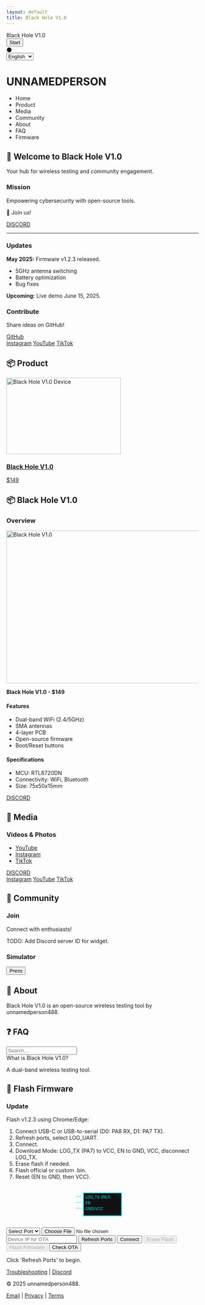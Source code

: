 ```yaml
---
layout: default
title: Black Hole V1.0
---
```


<!DOCTYPE html>
<html lang="en">
<head>
  <meta charset="UTF-8">
  <meta name="viewport" content="width=device-width, initial-scale=1.0">
  <meta name="description" content="Black Hole V1.0: A dual-band wireless testing tool powered by RTL8720DN. Open-source, community-driven, and designed for cybersecurity enthusiasts.">
  <meta name="keywords" content="Black Hole V1.0, wireless testing, RTL8720DN, cybersecurity, open-source">
  <meta name="author" content="unnamedperson488">
  <meta property="og:title" content="Black Hole V1.0">
  <meta property="og:description" content="Explore Black Hole V1.0, a powerful tool for wireless network testing.">
  <meta property="og:image" content="https://via.placeholder.com/1200x630?text=Black+Hole+V1.0">
  <meta property="og:url" content="https://unnamedperson488.github.io/BlackHoleV1.0">
  <meta name="twitter:card" content="summary_large_image">
  <meta http-equiv="Content-Security-Policy" content="default-src 'self'; script-src 'self' https://cdnjs.cloudflare.com; style-src 'self' 'unsafe-inline' https://cdnjs.cloudflare.com; img-src 'self' https://via.placeholder.com https://raw.githubusercontent.com; connect-src 'self' https://github.com;">
  <link rel="stylesheet" href="https://cdnjs.cloudflare.com/ajax/libs/font-awesome/6.4.0/css/all.min.css">
  <link href="https://fonts.googleapis.com/css2?family=Orbitron:wght@400;700&display=swap" rel="stylesheet">
  <title>Black Hole V1.0</title>
</head>
<body>
<style>
  :root {
    --primary-color: #00eaff;
    --accent-color: #22ff00;
    --bg-color: #0a0a0a;
    --card-bg: rgba(17, 17, 17, 0.9);
    --text-color: #e0e0e0;
    --shadow-glow: 0 0 10px rgba(0, 234, 255, 0.4);
  }

  [data-theme="light"] {
    --bg-color: #f5f5f5;
    --card-bg: rgba(255, 255, 255, 0.9);
    --text-color: #333;
    --shadow-glow: 0 0 10px rgba(0, 234, 255, 0.2);
  }

  body {
    background-color: var(--bg-color);
    color: var(--text-color);
    font-family: 'Orbitron', sans-serif;
    font-size: 18px;
    line-height: 1.6;
    margin: 0;
    position: relative;
    overflow-x: hidden;
    transition: background-color 0.3s ease, color 0.3s ease;
  }

  #boot-screen {
    position: fixed;
    top: 0;
    left: 0;
    width: 100%;
    height: 100%;
    background: #0a0a0a;
    display: flex;
    flex-direction: column;
    justify-content: center;
    align-items: center;
    z-index: 10000;
    opacity: 1;
    transition: opacity 0.5s ease;
  }

  #boot-screen.hidden {
    opacity: 0;
    pointer-events: none;
  }

  .boot-logo {
    font-size: 2.5rem;
    color: var(--primary-color);
    text-shadow: 0 0 10px var(--primary-color);
    animation: pulse 1.5s infinite;
    margin-bottom: 20px;
  }

  .boot-progress {
    width: 200px;
    height: 10px;
    background: #111;
    border: 2px solid var(--primary-color);
    border-radius: 5px;
    overflow: hidden;
    margin-bottom: 20px;
  }

  .boot-progress-fill {
    width: 0;
    height: 100%;
    background: var(--accent-color);
    transition: width 5s linear;
  }

  .start-button {
    width: 120px;
    height: 40px;
    background: #111;
    border: 2px solid var(--primary-color);
    border-radius: 6px;
    color: var(--primary-color);
    font-family: 'Orbitron', sans-serif;
    font-size: 1rem;
    font-weight: 500;
    cursor: pointer;
    box-shadow: var(--shadow-glow);
    transition: all 0.3s ease;
  }

  .start-button:hover {
    background: rgba(0, 234, 255, 0.2);
    transform: scale(1.05);
    box-shadow: 0 0 15px rgba(0, 234, 255, 0.5);
  }

  .start-button:active, .start-button.pulse {
    animation: pulse 0.2s;
  }

  .start-button:disabled {
    opacity: 0.5;
    cursor: not-allowed;
  }

  @keyframes pulse {
    0%, 100% { transform: scale(1); }
    50% { transform: scale(1.05); }
  }

  .stars, .twinkling, .clouds {
    position: fixed;
    top: 0;
    left: 0;
    width: 100%;
    height: 100%;
    z-index: -1;
    opacity: 0;
    transition: opacity 1s ease;
  }

  .stars.loaded, .twinkling.loaded, .clouds.loaded {
    opacity: 1;
  }

  .stars {
    background: var(--bg-color) url(https://raw.githubusercontent.com/SelfMadeSystem/uiverse-contributions/main/quiet-snail-9/stars.png) repeat top center;
  }

  .twinkling {
    background: transparent url(https://raw.githubusercontent.com/SelfMadeSystem/uiverse-contributions/main/quiet-snail-9/twinkling.png) repeat top center;
    animation: move-twink-back 200s linear infinite;
  }

  .clouds {
    background: transparent url(https://raw.githubusercontent.com/SelfMadeSystem/uiverse-contributions/main/quiet-snail-9/clouds.png) repeat top center;
    animation: move-clouds-back 200s linear infinite;
    opacity: 0.5;
  }

  @keyframes move-twink-back {
    from { background-position: 0 0; }
    to { background-position: -10000px 5000px; }
  }

  @keyframes move-clouds-back {
    from { background-position: 0 0; }
    to { background-position: 10000px 0; }
  }

  .loading-spinner {
    position: fixed;
    top: 50%;
    left: 50%;
    transform: translate(-50%, -50%);
    border: 4px solid var(--primary-color);
    border-top: 4px solid var(--accent-color);
    border-radius: 50%;
    width: 40px;
    height: 40px;
    animation: spin 1s linear infinite;
    z-index: 9999;
    opacity: 1;
    transition: opacity 0.5s ease;
  }

  .loading-spinner.hidden {
    opacity: 0;
  }

  @keyframes spin {
    0% { transform: translate(-50%, -50%) rotate(0deg); }
    100% { transform: translate(-50%, -50%) rotate(360deg); }
  }

  .wrapper {
    width: 100%;
    background: var(--card-bg);
    padding: 10px 0;
    position: sticky;
    top: 0;
    z-index: 1000;
    box-shadow: var(--shadow-glow);
    backdrop-filter: blur(5px);
    display: none;
  }

  .wrapper.visible {
    display: block;
  }

  .text {
    display: flex;
    justify-content: center;
    align-items: center;
    border: 2px solid var(--primary-color);
    border-left: none;
    border-right: none;
    padding: 5px 0;
    box-shadow: var(--shadow-glow);
  }

  .name {
    font-size: 2.5rem;
    color: var(--primary-color);
    text-shadow: 0 0 5px var(--primary-color);
    font-weight: 700;
    text-align: center;
    margin: 0;
    padding: 10px 0;
  }

  .nav-wrapper {
    display: flex;
    justify-content: center;
    padding: 10px 0;
    display: none;
  }

  .nav-wrapper.visible {
    display: flex;
  }

  .card.nav-card {
    width: 100%;
    max-width: 900px;
    background: var(--card-bg);
    border: 2px solid var(--primary-color);
    border-radius: 10px;
    padding: 15px;
    box-shadow: var(--shadow-glow);
    backdrop-filter: blur(5px);
  }

  .card.nav-card .list {
    list-style: none;
    display: flex;
    flex-direction: row;
    flex-wrap: wrap;
    gap: 10px;
    padding: 0;
    margin: 0;
    justify-content: center;
  }

  .card.nav-card .list .element {
    flex: 1;
    min-width: 100px;
    padding: 8px 12px;
    color: var(--text-color);
    background: #111;
    border: 2px solid var(--primary-color);
    border-radius: 6px;
    text-align: center;
    cursor: pointer;
    transition: all 0.3s ease;
    outline: none;
  }

  .card.nav-card .list .element:hover {
    background: rgba(0, 234, 255, 0.2);
    color: var(--primary-color);
    transform: translateY(-2px);
    box-shadow: var(--shadow-glow);
  }

  .card.nav-card .list .element:active, .card.nav-card .list .element.pulse {
    animation: pulse 0.2s;
  }

  .card.nav-card .list .element .label {
    font-size: 0.938rem;
    font-weight: 600;
  }

  .card.product-card {
    width: 100%;
    max-width: 300px;
    background: var(--card-bg);
    border: 2px solid var(--primary-color);
    border-radius: 12px;
    overflow: hidden;
    box-shadow: var(--shadow-glow);
    transition: transform 0.3s ease, box-shadow 0.3s ease;
    margin: 20px auto;
    text-decoration: none;
    color: inherit;
    backdrop-filter: blur(5px);
  }

  .product-card:hover {
    transform: scale(1.05);
    box-shadow: 0 0 20px rgba(0, 234, 255, 0.5);
  }

  .product-card__img {
    width: 100%;
    height: 200px;
    object-fit: cover;
    border-bottom: 2px solid var(--primary-color);
    border-radius: 10px 10px 0 0;
    loading: lazy;
  }

  .product-card__content {
    padding: 15px;
    text-align: center;
  }

  .product-card__content h3 {
    font-size: 1.4rem;
    color: var(--primary-color);
    text-shadow: 0 0 5px var(--primary-color);
    margin: 0 0 10px;
  }

  .product-card__content p {
    font-size: 1rem;
    color: var(--text-color);
    margin: 0;
  }

  .product-info {
    width: 100%;
    max-width: 600px;
    background: var(--card-bg);
    border: 2px solid var(--primary-color);
    border-radius: 8px;
    padding: 15px;
    max-height: 400px;
    overflow-y: auto;
    box-shadow: var(--shadow-glow);
    margin: 0 auto 20px;
    backdrop-filter: blur(5px);
  }

  .product-info h4 {
    font-size: 1.4rem;
    color: var(--primary-color);
    text-shadow: 0 0 5px var(--primary-color);
    margin: 0 0 10px;
  }

  .product-info ul {
    list-style: none;
    padding: 0;
    margin: 0 0 20px;
  }

  .product-info li {
    font-size: 0.938rem;
    color: var(--accent-color);
    margin-bottom: 8px;
  }

  .product-info li span.key {
    color: var(--text-color);
    font-weight: 600;
  }

  .product-info::-webkit-scrollbar {
    width: 8px;
  }

  .product-info::-webkit-scrollbar-track {
    background: #111;
  }

  .product-info::-webkit-scrollbar-thumb {
    background: var(--primary-color);
    border-radius: 4px;
  }

  .social-media-button {
    width: 120px;
    height: 40px;
    background: #111;
    border: 2px solid var(--primary-color);
    border-radius: 8px;
    color: var(--primary-color);
    font-family: 'Orbitron', sans-serif;
    font-size: 0.938rem;
    font-weight: 500;
    text-align: center;
    line-height: 40px;
    text-decoration: none;
    display: inline-flex;
    align-items: center;
    justify-content: center;
    gap: 5px;
    box-shadow: var(--shadow-glow);
    transition: all 0.3s ease;
  }

  .social-media-button:hover {
    transform: scale(1.05);
    background: rgba(0, 234, 255, 0.2);
    box-shadow: 0 0 15px rgba(0, 234, 255, 0.5);
  }

  .social-media-button:active, .social-media-button.pulse {
    animation: pulse 0.2s;
  }

  .social-media-buttons {
    display: flex;
    justify-content: center;
    gap: 15px;
    flex-wrap: wrap;
    margin: 30px 0;
  }

  .github-button {
    width: 140px;
    height: 40px;
    background: #111;
    border: 2px solid var(--primary-color);
    border-radius: 8px;
    color: var(--primary-color);
    font-family: 'Orbitron', sans-serif;
    font-size: 0.938rem;
    font-weight: 500;
    text-align: center;
    line-height: 40px;
    text-decoration: none;
    display: inline-flex;
    align-items: center;
    justify-content: center;
    gap: 5px;
    box-shadow: var(--shadow-glow);
    transition: all 0.3s ease;
  }

  .github-button:hover {
    background: rgba(0, 234, 255, 0.2);
    box-shadow: 0 0 15px rgba(0, 234, 255, 0.5);
  }

  .github-button:active, .github-button.pulse {
    animation: pulse 0.2s;
  }

  .new-discord-button {
    width: 140px;
    height: 40px;
    background: #111;
    border: 2px solid var(--primary-color);
    border-radius: 8px;
    color: var(--primary-color);
    font-family: 'Orbitron', sans-serif;
    font-size: 0.938rem;
    font-weight: 500;
    text-align: center;
    line-height: 40px;
    text-decoration: none;
    display: inline-flex;
    align-items: center;
    justify-content: center;
    gap: 5px;
    box-shadow: var(--shadow-glow);
    transition: all 0.3s ease;
  }

  .new-discord-button:hover {
    background: rgba(0, 234, 255, 0.2);
    box-shadow: 0 0 15px rgba(0, 234, 255, 0.5);
  }

  .new-discord-button:active, .new-discord-button.pulse {
    animation: pulse 0.2s;
  }

  .flasher-card {
    width: 100%;
    max-width: 600px;
    background: var(--card-bg);
    border: 2px solid var(--primary-color);
    border-radius: 8px;
    padding: 15px;
    box-shadow: var(--shadow-glow);
    margin: 0 auto 20px;
    text-align: center;
    backdrop-filter: blur(5px);
  }

  #port-select, #firmware-upload, .ota-input {
    width: 80%;
    max-width: 300px;
    padding: 8px;
    margin: 10px 0;
    background: #111;
    border: 2px solid var(--primary-color);
    border-radius: 6px;
    color: var(--text-color);
    font-family: 'Orbitron', sans-serif;
    font-size: 0.938rem;
    cursor: pointer;
    box-shadow: var(--shadow-glow);
    transition: box-shadow 0.3s ease;
  }

  #port-select:focus, #firmware-upload:focus, .ota-input:focus {
    outline: none;
    box-shadow: 0 0 15px rgba(0, 234, 255, 0.5);
  }

  .flasher-button {
    width: 140px;
    height: 40px;
    background: #111;
    border: 2px solid var(--primary-color);
    border-radius: 6px;
    color: var(--primary-color);
    font-family: 'Orbitron', sans-serif;
    font-size: 0.938rem;
    font-weight: 500;
    cursor: pointer;
    margin: 10px;
    box-shadow: var(--shadow-glow);
    transition: all 0.3s ease;
  }

  .flasher-button:hover {
    background: rgba(0, 234, 255, 0.2);
    box-shadow: 0 0 15px rgba(0, 234, 255, 0.5);
  }

  .flasher-button:active, .flasher-button.pulse {
    animation: pulse 0.2s;
  }

  .flasher-button:disabled {
    opacity: 0.5;
    cursor: not-allowed;
    border-color: var(--text-color);
    color: var(--text-color);
  }

  .progress-bar {
    width: 80%;
    height: 10px;
    background: #111;
    border: 1px solid var(--primary-color);
    border-radius: 5px;
    margin: 15px auto;
    overflow: hidden;
  }

  .progress-fill {
    width: 0%;
    height: 100%;
    background: var(--accent-color);
    transition: width 0.3s ease;
  }

  #flasher-status {
    font-size: 0.938rem;
    color: var(--text-color);
    margin: 10px 0;
  }

  #flasher-log {
    width: 80%;
    max-width: 300px;
    max-height: 100px;
    margin: 10px auto;
    background: #111;
    border: 1px solid var(--primary-color);
    border-radius: 5px;
    padding: 10px;
    font-size: 0.875rem;
    overflow-y: auto;
    text-align: left;
  }

  .section {
    display: none;
    padding: 30px 20px;
    max-width: 900px;
    margin: 0 auto 40px;
    background: var(--card-bg);
    border-radius: 8px;
    box-shadow: var(--shadow-glow);
    backdrop-filter: blur(5px);
  }

  .section.active {
    display: block;
  }

  .section.visible {
    display: block;
  }

  .glow-title {
    font-size: 2rem;
    color: var(--primary-color);
    text-shadow: 0 0 5px var(--primary-color);
    margin-bottom: 20px;
  }

  .glow-block {
    border: 1px solid rgba(0, 234, 255, 0.2);
    padding: 20px;
    margin-bottom: 20px;
    background: var(--card-bg);
    border-radius: 8px;
    box-shadow: var(--shadow-glow);
    backdrop-filter: blur(5px);
  }

  .glow-block h3 {
    font-size: 1.4rem;
    color: var(--text-color);
    margin-bottom: 10px;
  }

  .discord-join {
    text-align: center;
    margin: 20px 0;
  }

  .discord-join a {
    color: #5865F2;
    font-weight: bold;
    text-decoration: none;
    font-size: 1rem;
    transition: color 0.3s ease;
  }

  .discord-join a:hover {
    color: #7289DA;
  }

  #faq-search {
    width: 100%;
    max-width: 600px;
    padding: 10px;
    margin-bottom: 20px;
    border: 2px solid var(--primary-color);
    background: #111;
    color: var(--text-color);
    border-radius: 6px;
    font-family: 'Orbitron', sans-serif;
    transition: box-shadow 0.3s ease;
  }

  #faq-search:focus {
    outline: none;
    box-shadow: 0 0 15px rgba(0, 234, 255, 0.5);
  }

  .details {
    margin-bottom: 15px;
    padding: 10px;
    border: 1px solid rgba(0, 234, 255, 0.2);
    border-radius: 6px;
    background: var(--card-bg);
    box-shadow: var(--shadow-glow);
    backdrop-filter: blur(5px);
  }

  summary {
    font-weight: 600;
    cursor: pointer;
    color: var(--text-color);
    font-size: 1rem;
    outline: none;
  }

  .theme-toggle {
    position: fixed;
    top: 20px;
    right: 20px;
    background: #111;
    border: 2px solid var(--primary-color);
    border-radius: 50%;
    width: 40px;
    height: 40px;
    cursor: pointer;
    display: flex;
    align-items: center;
    justify-content: center;
    box-shadow: var(--shadow-glow);
    transition: all 0.3s ease;
    display: none;
  }

  .theme-toggle.visible {
    display: flex;
  }

  .theme-toggle:hover {
    background: rgba(0, 234, 255, 0.2);
  }

  .lang-switcher {
    position: fixed;
    top: 70px;
    right: 20px;
    background: var(--card-bg);
    border: 2px solid var(--primary-color);
    border-radius: 6px;
    padding: 5px;
    box-shadow: var(--shadow-glow);
    display: none;
  }

  .lang-switcher.visible {
    display: block;
  }

  .lang-switcher select {
    background: none;
    border: none;
    color: var(--primary-color);
    font-family: 'Orbitron', sans-serif;
    font-size: 0.938rem;
    cursor: pointer;
  }

  footer {
    background: var(--card-bg);
    padding: 20px;
    text-align: center;
    border-top: 2px solid var(--primary-color);
    box-shadow: var(--shadow-glow);
    margin-top: 40px;
    backdrop-filter: blur(5px);
    display: none;
  }

  footer.visible {
    display: block;
  }

  footer a {
    color: var(--primary-color);
    text-decoration: none;
    margin: 10px;
    transition: color 0.3s ease;
  }

  footer a:hover {
    color: var(--accent-color);
  }

  .discord-widget {
    max-width: 500px;
    margin: 20px auto;
    padding: 10px;
    background: var(--card-bg);
    border: 2px solid var(--primary-color);
    border-radius: 8px;
    box-shadow: var(--shadow-glow);
    backdrop-filter: blur(5px);
  }

  .simulator {
    width: 200px;
    background: #111;
    border: 2px solid var(--primary-color);
    border-radius: 10px;
    padding: 20px;
    margin: 20px auto;
    text-align: center;
    box-shadow: var(--shadow-glow);
    backdrop-filter: blur(5px);
  }

  .simulator-button {
    width: 80px;
    height: 40px;
    background: #111;
    border: 2px solid var(--primary-color);
    border-radius: 50%;
    color: var(--primary-color);
    font-family: 'Orbitron', sans-serif;
    font-size: 0.938rem;
    cursor: pointer;
    box-shadow: var(--shadow-glow);
    transition: all 0.3s ease;
  }

  .simulator-button:hover {
    background: rgba(0, 234, 255, 0.2);
    box-shadow: 0 0 15px rgba(0, 234, 255, 0.5);
  }

  .simulator-button:active {
    animation: pulse 0.2s;
  }

  @media (max-width: 768px) {
    .name {
      font-size: 2rem;
    }

    .section {
      padding: 20px;
      margin: 0 10px 30px;
    }

    .glow-title {
      font-size: 1.8rem;
    }

    .card.nav-card .list {
      flex-direction: row;
      gap: 5px;
      justify-content: center;
    }

    .card.nav-card .list .element {
      min-width: 80px;
      padding: 6px 8px;
    }

    .product-card {
      max-width: 250px;
    }

    .product-card__img {
      height: 150px;
    }

    #port-select, #firmware-upload, .ota-input {
      width: 90%;
      max-width: 250px;
    }

    .flasher-button {
      width: 120px;
      height: 35px;
      font-size: 0.875rem;
    }

    .theme-toggle {
      top: 10px;
      right: 10px;
      width: 35px;
      height: 35px;
    }

    .lang-switcher {
      top: 60px;
      right: 10px;
    }

    .boot-logo {
      font-size: 2rem;
    }

    .start-button {
      width: 100px;
      height: 35px;
      font-size: 0.875rem;
    }
  }
</style>

<script>
  // Boot Animation with Start Button
  window.addEventListener('load', () => {
    const bootScreen = document.querySelector('#boot-screen');
    const bootProgress = document.querySelector('.boot-progress-fill');
    const startButton = document.querySelector('.start-button');
    const backgrounds = document.querySelectorAll('.stars, .twinkling, .clouds');
    const spinner = document.querySelector('.loading-spinner');
    const wrapper = document.querySelector('.wrapper');
    const navWrapper = document.querySelector('.nav-wrapper');
    const sections = document.querySelectorAll('.section');
    const themeToggle = document.querySelector('.theme-toggle');
    const langSwitcher = document.querySelector('.lang-switcher');
    const footer = document.querySelector('footer');

    const loadImage = (url) => {
      return new Promise(resolve => {
        const img = new Image();
        img.src = url;
        img.onload = resolve;
        img.onerror = resolve;
      });
    };

    startButton.addEventListener('click', () => {
      startButton.disabled = true;
      startButton.style.display = 'none';
      bootProgress.style.display = 'block';
      spinner.classList.remove('hidden');

      Promise.all([
        loadImage('https://raw.githubusercontent.com/SelfMadeSystem/uiverse-contributions/main/quiet-snail-9/stars.png'),
        loadImage('https://raw.githubusercontent.com/SelfMadeSystem/uiverse-contributions/main/quiet-snail-9/twinkling.png'),
        loadImage('https://raw.githubusercontent.com/SelfMadeSystem/uiverse-contributions/main/quiet-snail-9/clouds.png')
      ]).then(() => {
        spinner.classList.add('hidden');
        backgrounds.forEach(bg => bg.classList.add('loaded'));
        bootProgress.style.width = '100%';
        setTimeout(() => {
          bootScreen.classList.add('hidden');
          wrapper.classList.add('visible');
          navWrapper.classList.add('visible');
          document.querySelector('#home').classList.add('active', 'visible');
          themeToggle.classList.add('visible');
          langSwitcher.classList.add('visible');
          footer.classList.add('visible');
        }, 5000);
      });
    });
  });

  // Theme Toggle
  const themeToggle = document.querySelector('.theme-toggle');
  if (themeToggle) {
    themeToggle.addEventListener('click', () => {
      const isDark = document.body.dataset.theme === 'dark' || !document.body.dataset.theme;
      document.body.dataset.theme = isDark ? 'light' : 'dark';
      localStorage.setItem('theme', isDark ? 'light' : 'dark');
      themeToggle.textContent = isDark ? '☀️' : '🌑';
    });
    const savedTheme = localStorage.getItem('theme') || 'dark';
    document.body.dataset.theme = savedTheme;
    themeToggle.textContent = savedTheme === 'dark' ? '☀️' : '🌑';
  }

  // Language Switcher
  const translations = {
    en: {
      home: 'Home',
      product: 'Product',
      media: 'Media',
      demos: 'Community',
      about: 'About',
      faq: 'FAQ',
      firmware: 'Firmware',
      welcome: 'Welcome to Black Hole V1.0',
      flash: 'Flash Firmware'
    },
    es: {
      home: 'Inicio',
      product: 'Producto',
      media: 'Medios',
      demos: 'Comunidad',
      about: 'Acerca',
      faq: 'Preguntas',
      firmware: 'Firmware',
      welcome: 'Bienvenido a Black Hole V1.0',
      flash: 'Actualizar Firmware'
    }
  };

  const langSelect = document.querySelector('.lang-select');
  if (langSelect) {
    langSelect.addEventListener('change', () => {
      const lang = langSelect.value;
      document.querySelectorAll('.nav-label').forEach((el, i) => {
        const key = ['home', 'product', 'media', 'demos', 'about', 'faq', 'firmware'][i];
        el.textContent = translations[lang][key];
      });
      document.querySelector('#home-title').textContent = translations[lang].welcome;
      document.querySelector('.flash-title').textContent = translations[lang].flash;
      localStorage.setItem('language', lang);
    });
    const savedLang = localStorage.getItem('language') || 'en';
    langSelect.value = savedLang;
    langSelect.dispatchEvent(new Event('change'));
  }

  // Section Switching
  function showSection(id) {
    document.querySelectorAll('.section').forEach(section => section.classList.remove('active', 'visible'));
    const target = document.querySelector(id);
    target.classList.add('active', 'visible');
  }

  // Web Flasher
  const portSelect = document.querySelector('#port-select');
  const refreshButton = document.querySelector('.flasher-button.refresh');
  const connectButton = document.querySelector('.flasher-button.connect');
  const eraseButton = document.querySelector('.flasher-button.erase');
  const flashButton = document.querySelector('.flasher-button.flash');
  const otaInput = document.querySelector('.ota-input');
  const otaButton = document.querySelector('.flasher-button.ota');
  const firmwareUpload = document.querySelector('#firmware-upload');
  const progressFill = document.querySelector('.progress-fill');
  const statusText = document.querySelector('#flasher-status');
  const flasherLog = document.querySelector('#flasher-log');
  let selectedPort = null;

  function logMessage(msg) {
    flasherLog.innerHTML += `<p>${new Date().toLocaleTimeString()}: ${msg}</p>`;
    flasherLog.scrollTop = flasherLog.scrollHeight;
  }

  async function populatePorts() {
    if (!navigator.serial) {
      statusText.textContent = 'Web Serial API not supported. Use Chrome/Edge.';
      logMessage('Browser not supported');
      portSelect.disabled = true;
      refreshButton.disabled = true;
      connectButton.disabled = true;
      eraseButton.disabled = true;
      flashButton.disabled = true;
      otaButton.disabled = true;
      return;
    }

    try {
      const ports = await navigator.serial.getPorts();
      portSelect.innerHTML = '<option value="">Select Port</option>';
      ports.forEach((port, index) => {
        const info = port.getInfo();
        const option = document.createElement('option');
        option.value = index;
        option.text = `Port ${index + 1} (USB: ${info.usbVendorId || 'N/A'}:${info.usbProductId || 'N/A'})`;
        portSelect.appendChild(option);
      });
      statusText.textContent = ports.length ? 'Select a port and click Connect.' : 'No ports detected.';
      logMessage(ports.length ? 'Ports detected' : 'No ports found');
    } catch (error) {
      statusText.textContent = `Error listing ports: ${error.message}`;
      logMessage(`Port error: ${error.message}`);
    }
  }

  if (refreshButton) {
    refreshButton.addEventListener('click', async (e) => {
      e.target.classList.add('pulse');
      statusText.textContent = 'Refreshing ports...';
      logMessage('Refreshing ports');
      await populatePorts();
      setTimeout(() => e.target.classList.remove('pulse'), 200);
    });
  }

  if (connectButton) {
    connectButton.addEventListener('click', async (e) => {
      e.target.classList.add('pulse');
      const portIndex = parseInt(portSelect.value);
      if (isNaN(portIndex)) {
        statusText.textContent = 'Please select a port';
        logMessage('No port selected');
        setTimeout(() => e.target.classList.remove('pulse'), 200);
        return;
      }

      try {
        const ports = await navigator.serial.getPorts();
        selectedPort = ports[portIndex];
        if (!selectedPort) {
          statusText.textContent = 'Invalid port selected';
          logMessage('Invalid port');
          setTimeout(() => e.target.classList.remove('pulse'), 200);
          return;
        }

        await selectedPort.open({ baudRate: 115200 });
        statusText.textContent = 'Connected. Enter Download Mode (LOG_TX to VCC, EN to GND, VCC, then disconnect LOG_TX).';
        logMessage('Connected to port');
        flashButton.disabled = false;
        eraseButton.disabled = false;
        connectButton.disabled = true;
        refreshButton.disabled = true;
        portSelect.disabled = true;
        setTimeout(() => e.target.classList.remove('pulse'), 200);
      } catch (error) {
        statusText.textContent = `Error connecting: ${error.message}`;
        logMessage(`Connection error: ${error.message}`);
        setTimeout(() => e.target.classList.remove('pulse'), 200);
      }
    });
  }

  if (eraseButton) {
    eraseButton.addEventListener('click', async (e) => {
      e.target.classList.add('pulse');
      if (!selectedPort) {
        statusText.textContent = 'No device connected';
        logMessage('No device for erase');
        setTimeout(() => e.target.classList.remove('pulse'), 200);
        return;
      }

      statusText.textContent = 'Erasing flash...';
      eraseButton.disabled = true;
      progressFill.style.width = '0%';

      try {
        logMessage('Erasing flash memory...');
        await new Promise(resolve => setTimeout(resolve, 2000));
        progressFill.style.width = '100%';
        statusText.textContent = 'Flash erased. Connect to port and flash new firmware.';
        logMessage('Flash erased successfully');
        setTimeout(() => e.target.classList.remove('pulse'), 200);
      } catch (error) {
        statusText.textContent = `Error erasing: ${error.message}`;
        logMessage(`Erase failed: ${error}`);
        progressFill.style.width = '0%';
        eraseButton.disabled = false;
        setTimeout(() => e.target.classList.remove('pulse'), 200);
      }
    });
  }

  if (flashButton) {
    flashButton.addEventListener('click', async (e) => {
      e.target.classList.add('pulse');
      if (!selectedPort) {
        statusText.textContent = 'No device connected';
        logMessage('No device for flashing');
        setTimeout(() => e.target.classList.remove('pulse'), 200);
        return;
      }

      let firmware;
      if (firmwareUpload.files.length > 0) {
        const file = firmwareUpload.files[0];
        if (file.size > 1048576 || !file.name.endsWith('.bin')) {
          statusText.textContent = 'Invalid firmware file (max 1MB, .bin only)';
          logMessage('Invalid firmware');
          setTimeout(() => e.target.classList.remove('pulse'), 200);
          return;
        }
        firmware = await file.arrayBuffer();
        logMessage(`Custom firmware uploaded: ${file.name}`);
      } else {
        statusText.textContent = 'Fetching official firmware...';
        logMessage('Fetching official firmware');
        const firmwareUrl = 'https://github.com/unnamedperson488/BlackHoleV1.0/releases/download/v1.2.3/firmware-v1.2.3.bin';
        const response = await fetch(firmwareUrl);
        if (!response.ok) throw new Error('Failed to fetch firmware');
        firmware = await response.arrayBuffer();
      }

      statusText.textContent = 'Flashing firmware...';
      flashButton.disabled = true;
      eraseButton.disabled = true;
      progressFill.style.width = '0%';

      try {
        const writer = selectedPort.writable.getWriter();
        let progress = 0;
        const totalSize = firmware.byteLength;
        const chunkSize = 1024;

        for (let offset = 0; offset < totalSize; offset += chunkSize) {
          const chunk = firmware.slice(offset, offset + chunkSize);
          await writer.write(new Uint8Array(chunk));
          progress = Math.min((offset + chunkSize) / totalSize * 100, 100);
          progressFill.style.width = `${progress}%`;
          statusText.textContent = `Flashing... ${Math.round(progress)}%`;
          logMessage(`Flashing ${Math.round(progress)}%`);
          await new Promise(resolve => setTimeout(resolve, 50));
        }

        await writer.close();
        statusText.textContent = 'Firmware flashed successfully! Reset your device (EN to GND, then VCC).';
        logMessage('Firmware flashed successfully');
        progressFill.style.width = '100%';
        await selectedPort.close();
        selectedPort = null;
        connectButton.disabled = false;
        refreshButton.disabled = false;
        portSelect.disabled = false;
        eraseButton.disabled = true;
        flashButton.disabled = true;
        setTimeout(() => e.target.classList.remove('pulse'), 200);
        await populatePorts();
      } catch (error) {
        statusText.textContent = `Error flashing: ${error.message}`;
        logMessage(`Flash error: ${error.message}`);
        progressFill.style.width = '0%';
        flashButton.disabled = false;
        eraseButton.disabled = false;
        setTimeout(() => e.target.classList.remove('pulse'), 200);
      }
    });
  }

  if (otaButton) {
    otaButton.addEventListener('click', async (e) => {
      e.target.classList.add('pulse');
      const ip = otaInput.value.trim();
      if (!ip.match(/^(\d{1,3}\.){3}\d{1,3}$/)) {
        statusText.textContent = 'Invalid IP address';
        logMessage('Invalid OTA IP');
        setTimeout(() => e.target.classList.remove('pulse'), 200);
        return;
      }

      statusText.textContent = 'Checking OTA updates...';
      otaButton.disabled = true;

      try {
        logMessage(`Checking OTA at ${ip}`);
        await new Promise(resolve => setTimeout(resolve, 1000));
        statusText.textContent = 'OTA update initiated. Check device status.';
        logMessage('OTA update started');
        setTimeout(() => e.target.classList.remove('pulse'), 200);
      } catch (error) {
        statusText.textContent = `OTA error: ${error.message}`;
        logMessage(`OTA error: ${error.message}`);
        otaButton.disabled = false;
        setTimeout(() => e.target.classList.remove('pulse'), 200);
      }
    });
  }

  if (portSelect) {
    populatePorts();
  }

  // FAQ Search
  const searchInput = document.querySelector('#faq-search');
  const faqItems = document.querySelectorAll('.details');
  if (searchInput) {
    searchInput.addEventListener('input', () => {
      const query = searchInput.value.toLowerCase().trim();
      faqItems.forEach(item => {
        const text = item.textContent.toLowerCase();
        item.style.display = text.includes(query) ? 'block' : 'none';
      });
    });
  }

  // Simulator
  const simulatorButton = document.querySelector('#simulator-button');
  if (simulatorButton) {
    simulatorButton.addEventListener('click', () => {
      simulatorButton.style.backgroundColor = '#22ff00';
      setTimeout(() => simulatorButton.style.backgroundColor = '#111', 200);
      alert('Simulated button press on Black Hole V1.0!');
    });
  }

  // Navigation Accessibility
  document.querySelectorAll('.element').forEach(el => {
    el.addEventListener('keydown', e => {
      if (e.key === 'Enter') el.click();
    });
  });
</script>

<div id="boot-screen">
  <div class="boot-logo">Black Hole V1.0</div>
  <div class="boot-progress" style="display: none;">
    <div class="boot-progress-fill"></div>
  </div>
  <button class="start-button">Start</button>
</div>

<div class="loading-spinner"></div>
<div class="stars"></div>
<div class="twinkling"></div>
<div class="clouds"></div>

<div class="theme-toggle" aria-label="Toggle theme">🌑</div>
<div class="lang-switcher">
  <select class="lang-select" aria-label="Select language">
    <option value="en">English</option>
    <option value="es">Español</option>
  </select>
</div>

<div class="wrapper">
  <div class="text">
    <h1 class="name">UNNAMEDPERSON</h1>
  </div>
</div>

<div class="nav-wrapper">
  <div class="card nav-card">
    <nav>
      <ul class="list">
        <li class="element" tabindex="0" onclick="showSection('#home')"><span class="label nav-label">Home</span></li>
        <li class="element" tabindex="0" onclick="showSection('#product')"><span class="label nav-label">Product</span></li>
        <li class="element" tabindex="0" onclick="showSection('#media')"><span class="label nav-label">Media</span></li>
        <li class="element" tabindex="0" onclick="showSection('#demos')"><span class="label nav-label">Community</span></li>
        <li class="element" tabindex="0" onclick="showSection('#about')"><span class="label nav-label">About</span></li>
        <li class="element" tabindex="0" onclick="showSection('#faq')"><span class="label nav-label">FAQ</span></li>
        <li class="element" tabindex="0" onclick="showSection('#firmware')"><span class="label nav-label">Firmware</span></li>
      </ul>
    </nav>
  </div>
</div>

<section id="home" class="section">
  <h2 class="glow-title" id="home-title">🌌 Welcome to Black Hole V1.0</h2>
  <p>Your hub for wireless testing and community engagement.</p>
  <div class="glow-block">
    <h3>Mission</h3>
    <p>Empowering cybersecurity with open-source tools.</p>
  </div>
  <div class="discord-join">
    <p>💬 Join us!</p>
    <a href="https://discord.gg/PdpuDvVD" class="new-discord-button" aria-label="Join Discord"><i class="fab fa-discord"></i> <span>DISCORD</span></a>
  </div>
  <hr>
  <h3 class="glow-title">Updates</h3>
  <div class="glow-block">
    <p><strong>May 2025:</strong> Firmware v1.2.3 released.</p>
    <ul>
      <li>5GHz antenna switching</li>
      <li>Battery optimization</li>
      <li>Bug fixes</li>
    </ul>
  </div>
  <div class="glow-block">
    <p><strong>Upcoming:</strong> Live demo June 15, 2025.</p>
  </div>
  <div class="glow-block">
    <h3>Contribute</h3>
    <p>Share ideas on GitHub!</p>
    <a href="https://github.com/unnamedperson488/BlackHoleV1.0" class="github-button" aria-label="Contribute on GitHub"><i class="fab fa-github"></i> GitHub</a>
  </div>
  <div class="social-media-buttons">
    <a href="https://instagram.com/unnamedperson488" class="social-media-button" target="_blank" aria-label="Instagram"><i class="fab fa-instagram"></i> Instagram</a>
    <a href="https://youtube.com/@unnamedperson488" class="social-media-button" target="_blank" aria-label="YouTube"><i class="fab fa-youtube"></i> YouTube</a>
    <a href="https://tiktok.com/@unnamedperson488" class="social-media-button" target="_blank" aria-label="TikTok"><i class="fab fa-tiktok"></i> TikTok</a>
  </div>
</section>

<section id="product" class="section">
  <h2 class="glow-title">📦 Product</h2>
  <div class="glow-block">
    <a href="#" onclick="showSection('#blackHole')" class="product-card" aria-label="View Black Hole V1.0">
      <img src="https://via.placeholder.com/300x200?text=Black+Hole+V1.0" alt="Black Hole V1.0 Device" class="product-card__img" width="300" height="200">
      <div class="product-card__content">
        <h3>Black Hole V1.0</h3>
        <p>$149</p>
      </div>
    </a>
  </div>
</section>

<section id="blackHole" class="section">
  <h2 class="glow-title">📦 Black Hole V1.0</h2>
  <div class="glow-block">
    <h3>Overview</h3>
    <img src="https://via.placeholder.com/600x400?text=Black+Hole+V1.0" alt="Black Hole V1.0" class="product-image" width="600" height="400">
    <p><strong>Black Hole V1.0 - $149</strong></p>
    <div class="product-info">
      <h4>Features</h4>
      <ul>
        <li>Dual-band WiFi (2.4/5GHz)</li>
        <li>SMA antennas</li>
        <li>4-layer PCB</li>
        <li>Open-source firmware</li>
        <li>Boot/Reset buttons</li>
      </ul>
      <h4>Specifications</h4>
      <ul>
        <li><span class="key">MCU:</span> RTL8720DN</li>
        <li><span class="key">Connectivity:</span> WiFi, Bluetooth</li>
        <li><span class="key">Size:</span> 75x50x15mm</li>
      </ul>
    </div>
    <a href="https://discord.gg/PdpuDvVD" class="new-discord-button" aria-label="Join Discord"><i class="fab fa-discord"></i> <span>DISCORD</span></a>
  </div>
</section>

<section id="media" class="section">
  <h2 class="glow-title">📸 Media</h2>
  <div class="glow-block">
    <h3>Videos & Photos</h3>
    <ul>
      <li><a href="https://youtube.com/@unnamedperson488" target="_blank">YouTube</a></li>
      <li><a href="https://instagram.com/unnamedperson488" target="_blank">Instagram</a></li>
      <li><a href="https://tiktok.com/@unnamedperson488" target="_blank">TikTok</a></li>
    </ul>
  </div>
  <div class="glow-block">
    <a href="https://discord.gg/PdpuDvVD" class="new-discord-button" aria-label="Join Discord"><i class="fab fa-discord"></i> <span>DISCORD</span></a>
  </div>
  <div class="social-media-buttons">
    <a href="https://instagram.com/unnamedperson488" class="social-media-button" target="_blank" aria-label="Instagram"><i class="fab fa-instagram"></i> Instagram</a>
    <a href="https://youtube.com/@unnamedperson488" class="social-media-button" target="_blank" aria-label="YouTube"><i class="fab fa-youtube"></i> YouTube</a>
    <a href="https://tiktok.com/@unnamedperson488" class="social-media-button" target="_blank" aria-label="TikTok"><i class="fab fa-tiktok"></i> TikTok</a>
  </div>
</section>

<section id="demos" class="section">
  <h2 class="glow-title">🤝 Community</h2>
  <div class="glow-block">
    <h3>Join</h3>
    <p>Connect with enthusiasts!</p>
    <div class="discord-widget">
      <p>TODO: Add Discord server ID for widget.</p>
    </div>
  </div>
  <div class="glow-block">
    <h3>Simulator</h3>
    <div class="simulator">
      <button id="simulator-button" class="simulator-button">Press</button>
    </div>
  </div>
</section>

<section id="about" class="section">
  <h2 class="glow-title">🔭 About</h2>
  <div class="glow-block">
    <p>Black Hole V1.0 is an open-source wireless testing tool by unnamedperson488.</p>
  </div>
</section>

<section id="faq" class="section">
  <h2 class="glow-title">❓ FAQ</h2>
  <input type="text" id="faq-search" placeholder="Search..." aria-label="Search FAQs">
  <div class="details">
    <summary>What is Black Hole V1.0?</summary>
    <p>A dual-band wireless testing tool.</p>
  </div>
</section>

<section id="firmware" class="section">
  <h2 class="glow-title flash-title">📱 Flash Firmware</h2>
  <div class="glow-block">
    <h3>Update</h3>
    <p>Flash v1.2.3 using Chrome/Edge:</p>
    <ol>
      <li>Connect USB-C or USB-to-serial (D0: PA8 RX, D1: PA7 TX).</li>
      <li>Refresh ports, select LOG_UART.</li>
      <li>Connect.</li>
      <li>Download Mode: LOG_TX (PA7) to VCC, EN to GND, VCC, disconnect LOG_TX.</li>
      <li>Erase flash if needed.</li>
      <li>Flash official or custom .bin.</li>
      <li>Reset (EN to GND, then VCC).</li>
    </ol>
    <svg width="200" height="100" viewBox="0 0 200 100" style="margin: 10px auto; display: block;">
      <rect x="50" y="20" width="100" height="60" fill="#111" stroke="#00eaff" stroke-width="2"/>
      <text x="55" y="35" fill="#00eaff" font-size="10">LOG_TX (PA7)</text>
      <text x="55" y="50" fill="#00eaff" font-size="10">EN</text>
      <text x="55" y="65" fill="#00eaff" font-size="10">GND/VCC</text>
      <line x1="45" y1="30" x2="30" y2="30" stroke="#00eaff"/>
      <line x1="45" y1="45" x2="30" y2="45" stroke="#00eaff"/>
      <line x1="45" y1="60" x2="30" y2="60" stroke="#00eaff"/>
    </svg>
    <div class="flasher-card">
      <select id="port-select" aria-label="Select serial port">
        <option value="">Select Port</option>
      </select>
      <input type="file" id="firmware-upload" accept=".bin" aria-label="Upload firmware">
      <input type="text" class="ota-input" placeholder="Device IP for OTA" aria-label="Enter OTA IP">
      <button class="flasher-button refresh" aria-label="Refresh ports">Refresh Ports</button>
      <button class="flasher-button connect" aria-label="Connect to port">Connect</button>
      <button class="flasher-button erase" disabled aria-label="Erase flash">Erase Flash</button>
      <button class="flasher-button flash" disabled aria-label="Flash firmware">Flash Firmware</button>
      <button class="flasher-button ota" aria-label="Check OTA updates">Check OTA</button>
      <div class="progress-bar">
        <div class="progress-fill"></div>
      </div>
      <p id="flasher-status">Click 'Refresh Ports' to begin.</p>
      <div id="flasher-log"></div>
      <p><a href="https://github.com/unnamedperson488/BlackHoleV1.0/wiki/Troubleshooting" target="_blank">Troubleshooting</a> | <a href="https://discord.gg/PdpuDvVD" target="_blank">Discord</a></p>
    </div>
  </div>
</section>

<footer>
  <p>© 2025 unnamedperson488.</p>
  <p>
    <a href="mailto:contact@blackholev1.com">Email</a> |
    <a href="/privacy">Privacy</a> |
    <a href="/terms">Terms</a>
  </p>
</footer>
</body>
</html>